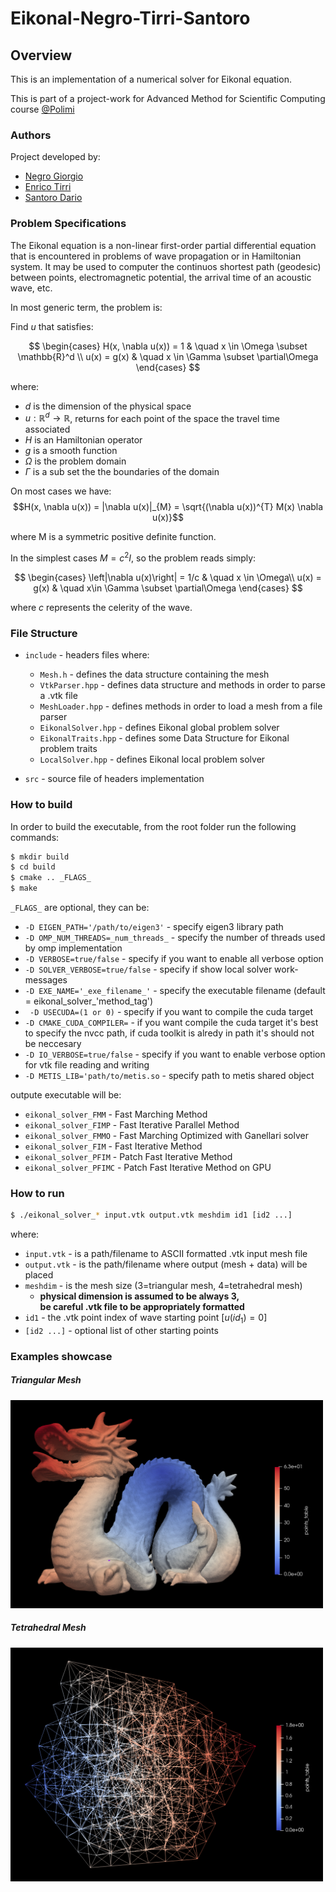 # Eikonal-Negro-Tirri-Santoro
## Overview

This is an implementation of a numerical solver for Eikonal equation.

This is part of a project-work for Advanced Method for Scientific Computing course [@Polimi](https://www.polimi.it/)

### Authors
Project developed by:
- [Negro Giorgio](https://github.com/giorgionegro)
- [Enrico Tirri](https://github.com/EnricoTirri)
- [Santoro Dario](https://github.com/DarioSantoroDS)

### Problem Specifications

The Eikonal equation is a non-linear first-order partial differential equation that is encountered in problems of wave propagation or in Hamiltonian system. It may be used to computer the continuos shortest path (geodesic) between points, electromagnetic potential, the arrival time of an acoustic wave, etc.

In most generic term, the problem is:

Find $u$ that satisfies:

$$
\begin{cases}
H(x, \nabla u(x)) = 1 & \quad x \in \Omega \subset \mathbb{R}^d \\  
u(x) = g(x) & \quad x \in \Gamma \subset \partial\Omega
\end{cases}
$$

where:
- $d$ is the dimension of the physical space
- $u : \mathbb{R}^d \to \mathbb{R}$, returns for each point of the space the travel time associated
- $H$ is an Hamiltonian operator
- $g$ is a smooth function
- $\Omega$ is the problem domain
- $\Gamma$ is a sub set the the boundaries of the domain

On most cases we have:
$$H(x, \nabla u(x)) = |\nabla u(x)|_{M} = \sqrt{(\nabla u(x))^{T} M(x) \nabla u(x)}$$

where M is a symmetric positive definite function.

In the simplest cases $M = c^2I$, so the problem reads simply:

$$
\begin{cases}
\left|\nabla u(x)\right| = 1/c & \quad x \in \Omega\\
u(x) = g(x) & \quad x\in \Gamma \subset \partial\Omega
\end{cases}
$$

where $c$ represents the celerity of the wave.

### File Structure

* `include` -  headers files where:
    * `Mesh.h` - defines the data structure containing the mesh
    * `VtkParser.hpp` - defines data structure and methods in order to parse a .vtk file
    * `MeshLoader.hpp` - defines methods in order to load a mesh from a file parser
    * `EikonalSolver.hpp` - defines Eikonal global problem solver
    * `EikonalTraits.hpp` - defines some Data Structure for Eikonal problem traits
    * `LocalSolver.hpp` - defines Eikonal local problem solver


* `src` - source file of headers implementation


### How to build

In order to build the executable, from the root folder run the following commands:

```bash
$ mkdir build
$ cd build
$ cmake .. _FLAGS_
$ make
```
`_FLAGS_` are optional, they can be:
* `-D EIGEN_PATH='/path/to/eigen3'` - specify eigen3 library path
* `-D OMP_NUM_THREADS=_num_threads_` - specify the number of threads used by omp implementation
* `-D VERBOSE=true/false` - specify if you want to enable all verbose option
* `-D SOLVER_VERBOSE=true/false` - specify if show local solver work-messages
* `-D EXE_NAME='_exe_filename_'` - specify the executable filename (default = eikonal_solver_'method_tag')
* ` -D USECUDA=(1 or 0)` - specify if you want to compile the cuda target
* `-D CMAKE_CUDA_COMPILER=` - if you want compile the cuda target it's best to specify the nvcc path, if cuda toolkit is alredy in path it's should not be neccesary
* `-D IO_VERBOSE=true/false` - specify if you want to enable verbose option for vtk file reading and writing
* `-D METIS_LIB='path/to/metis.so` - specify path to metis shared object

outpute executable will be:
* `eikonal_solver_FMM` - Fast Marching Method
* `eikonal_solver_FIMP` - Fast Iterative Parallel Method
* `eikonal_solver_FMMO` - Fast Marching Optimized with Ganellari solver
* `eikonal_solver_FIM` - Fast Iterative Method
* `eikonal_solver_PFIM` - Patch Fast Iterative Method
* `eikonal_solver_PFIMC` - Patch Fast Iterative Method on GPU

### How to run

```bash
$ ./eikonal_solver_* input.vtk output.vtk meshdim id1 [id2 ...]
```
where:
* `input.vtk` - is a path/filename to ASCII formatted .vtk input mesh file
* `output.vtk` - is the path/filename where output (mesh + data) will be placed
* `meshdim` - is the mesh size (3=triangular mesh, 4=tetrahedral mesh)
  * **physical dimension is assumed to be always 3,\
    be careful .vtk file to be appropriately formatted**
* `id1` - the .vtk point index of wave starting point [$u(id_1) = 0$]
* `[id2 ...]` - optional list of other starting points

### Examples showcase 
##### Triangular Mesh
<img src="showcase/triangles3d.png" width="500"/>

##### Tetrahedral Mesh
<img src="showcase/tetrahedron3d.png" width="500"/>

